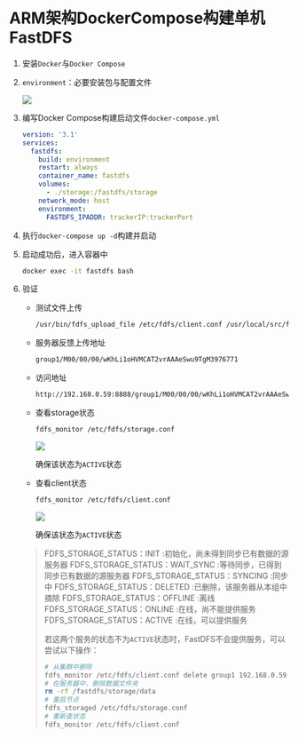 # ARM架构DockerCompose构建单机FastDFS

1. 安装`Docker`与`Docker Compose`

2. `environment`：必要安装包与配置文件

   ![](https://github.com/nicollcheng/fastdfs-arm-docker-compose-build/blob/main/imgs/environment.png)

3. 编写Docker Compose构建启动文件`docker-compose.yml`

   ```yaml
   version: '3.1'
   services:
     fastdfs:
       build: environment
       restart: always
       container_name: fastdfs
       volumes:
         - ./storage:/fastdfs/storage
       network_mode: host
       environment:
         FASTDFS_IPADDR: trackerIP:trackerPort
   ```

4. 执行`docker-compose up -d`构建并启动

5. 启动成功后，进入容器中

   ```bash
   docker exec -it fastdfs bash
   ```

6. 验证

   - 测试文件上传

     ```bash
     /usr/bin/fdfs_upload_file /etc/fdfs/client.conf /usr/local/src/fastdfs-5.11/INSTALL
     ```

   - 服务器反馈上传地址

     ```bash
     group1/M00/00/00/wKhLi1oHVMCAT2vrAAAeSwu9TgM3976771
     ```

   - 访问地址

     ```bash
     http://192.168.0.59:8888/group1/M00/00/00/wKhLi1oHVMCAT2vrAAAeSwu9TgM3976771
     ```

   - 查看storage状态

     ```bash
     fdfs_monitor /etc/fdfs/storage.conf
     ```

     ![](https://github.com/nicollcheng/fastdfs-arm-docker-compose-build/blob/main/imgs/storage-info.png)

     确保该状态为`ACTIVE`状态

   - 查看client状态

     ```bash
     fdfs_monitor /etc/fdfs/client.conf
     ```

     ![](https://github.com/nicollcheng/fastdfs-arm-docker-compose-build/blob/main/imgs/client-info.png)

     确保该状态为`ACTIVE`状态

   > FDFS_STORAGE_STATUS：INIT      :初始化，尚未得到同步已有数据的源服务器
   > FDFS_STORAGE_STATUS：WAIT_SYNC :等待同步，已得到同步已有数据的源服务器
   > FDFS_STORAGE_STATUS：SYNCING   :同步中
   > FDFS_STORAGE_STATUS：DELETED   :已删除，该服务器从本组中摘除
   > FDFS_STORAGE_STATUS：OFFLINE   :离线
   > FDFS_STORAGE_STATUS：ONLINE    :在线，尚不能提供服务
   > FDFS_STORAGE_STATUS：ACTIVE    :在线，可以提供服务
   >
   >
   > 若这两个服务的状态不为`ACTIVE`状态时，FastDFS不会提供服务，可以尝试以下操作：
   >
   > ```bash
   > # 从集群中删除
   > fdfs_monitor /etc/fdfs/client.conf delete group1 192.168.0.59
   > # 在服务器中，删除数据文件夹
   > rm -rf /fastdfs/storage/data
   > # 重启节点
   > fdfs_storaged /etc/fdfs/storage.conf
   > # 重新查状态
   > fdfs_monitor /etc/fdfs/client.conf
   > ```

